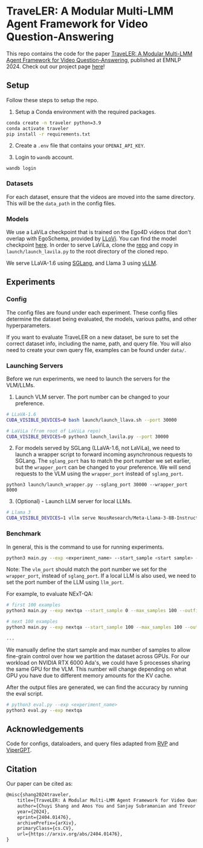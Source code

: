 # TraveLER: A Modular Multi-LMM Agent Framework for Video Question-Answering

This repo contains the code for the paper [TraveLER: A Modular Multi-LMM Agent Framework for Video Question-Answering](https://arxiv.org/abs/2404.01476), published at EMNLP 2024. Check out our project page [here](https://traveler-framework.github.io/)!


## Setup

Follow these steps to setup the repo.

1. Setup a Conda environment with the required packages.

```bash
conda create -n traveler python=3.9
conda activate traveler
pip install -r requirements.txt
```

2. Create a `.env` file that contains your `OPENAI_API_KEY`.

3. Login to `wandb` account.

```
wandb login
```

### Datasets

For each dataset, ensure that the videos are moved into the same directory. This will be the `data_path` in the config files.

### Models

We use a LaViLa checkpoint that is trained on the Ego4D videos that don't overlap with EgoSchema, provided by [LLoVi](https://github.com/CeeZh/LLoVi). You can find the model checkpoint [here](https://drive.google.com/file/d/1AZ5I4eTUAUBX31rL8jLB00vNrlFGWiv8/view). In order to serve LaViLa, clone the [repo](https://github.com/facebookresearch/LaViLa) and copy in `launch/launch_lavila.py` to the root directory of the cloned repo.

We serve LLaVA-1.6 using [SGLang](https://github.com/sgl-project/sglang), and Llama 3 using [vLLM](https://github.com/vllm-project/vllm).

## Experiments

### Config

The config files are found under each experiment. These config files determine the dataset being evaluated, the models, various paths, and other hyperparameters.

If you want to evaluate TraveLER on a new dataset, be sure to set the correct dataset info, including the name, path, and query file. You will also need to create your own query file, examples can be found under `data/`.


### Launching Servers

Before we run experiments, we need to launch the servers for the VLM/LLMs.

1. Launch VLM server. The port number can be changed to your preference.

```bash
# LLaVA-1.6
CUDA_VISIBLE_DEVICES=0 bash launch/launch_llava.sh --port 30000

# LaViLa (from root of LaViLa repo)
CUDA_VISIBLE_DEVICES=0 python3 launch_lavila.py --port 30000
```

2. For models served by SGLang (LLaVA-1.6, not LaViLa), we need to launch a wrapper script to forward incoming asynchronous requests to SGLang. The `sglang_port` has to match the port number we set earlier, but the `wrapper_port` can be changed to your preference. We will send requests to the VLM using the `wrapper_port` instead of `sglang_port`.

```
python3 launch/launch_wrapper.py --sglang_port 30000 --wrapper_port 8000
```

3. (Optional) - Launch LLM server for local LLMs.

```bash
# Llama 3
CUDA_VISIBLE_DEVICES=1 vllm serve NousResearch/Meta-Llama-3-8B-Instruct --dtype auto --api-key token-abc123
```


### Benchmark

In general, this is the command to use for running experiments.

```bash
python3 main.py --exp <experiment_name> --start_sample <start sample> --max_samples <max samples> --outfile_name <batch_name> --vlm_port 8000
```

Note: The `vlm_port` should match the port number we set for the `wrapper_port`, instead of `sglang_port`. If a local LLM is also used, we need to set the port number of the LLM using `llm_port`.

For example, to evaluate NExT-QA:

```bash
# first 100 examples
python3 main.py --exp nextqa --start_sample 0 --max_samples 100 --outfile_name batch_0 --vlm_port 8000

# next 100 examples
python3 main.py --exp nextqa --start_sample 100 --max_samples 100 --outfile_name batch_1 --vlm_port 8000

...
```

We manually define the start sample and max number of samples to allow fine-grain control over how we partition the dataset across GPUs. For our workload on NVIDIA RTX 6000 Ada's, we could have 5 processes sharing the same GPU for the VLM. This number will change depending on what GPU you have due to different memory amounts for the KV cache.

After the output files are generated, we can find the accuracy by running the eval script.

```bash
# python3 eval.py --exp <experiment_name>
python3 eval.py --exp nextqa
```

## Acknowledgements

Code for configs, dataloaders, and query files adapted from [RVP](https://github.com/para-lost/RVP) and [ViperGPT](https://github.com/cvlab-columbia/viper).


## Citation

Our paper can be cited as:

```latex
@misc{shang2024traveler,
    title={TraveLER: A Modular Multi-LMM Agent Framework for Video Question-Answering},
    author={Chuyi Shang and Amos You and Sanjay Subramanian and Trevor Darrell and Roei Herzig},
    year={2024},
    eprint={2404.01476},
    archivePrefix={arXiv},
    primaryClass={cs.CV},
    url={https://arxiv.org/abs/2404.01476}, 
}
```
